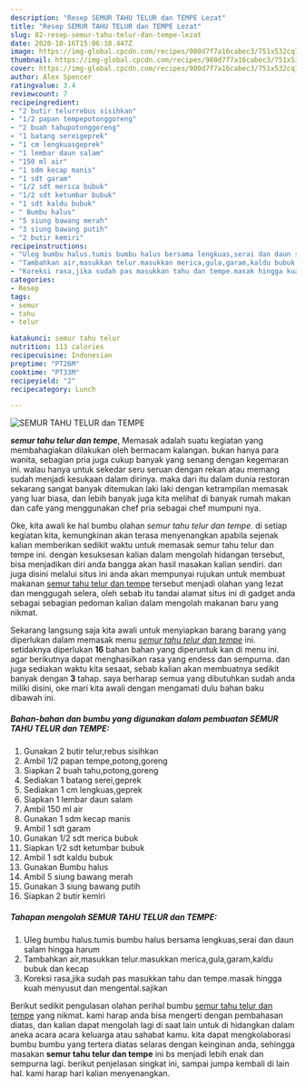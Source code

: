 ```yaml
---
description: "Resep SEMUR TAHU TELUR dan TEMPE Lezat"
title: "Resep SEMUR TAHU TELUR dan TEMPE Lezat"
slug: 82-resep-semur-tahu-telur-dan-tempe-lezat
date: 2020-10-16T15:06:18.447Z
image: https://img-global.cpcdn.com/recipes/980d7f7a16cabec3/751x532cq70/semur-tahu-telur-dan-tempe-foto-resep-utama.jpg
thumbnail: https://img-global.cpcdn.com/recipes/980d7f7a16cabec3/751x532cq70/semur-tahu-telur-dan-tempe-foto-resep-utama.jpg
cover: https://img-global.cpcdn.com/recipes/980d7f7a16cabec3/751x532cq70/semur-tahu-telur-dan-tempe-foto-resep-utama.jpg
author: Alex Spencer
ratingvalue: 3.4
reviewcount: 7
recipeingredient:
- "2 butir telurrebus sisihkan"
- "1/2 papan tempepotonggoreng"
- "2 buah tahupotonggoreng"
- "1 batang sereigeprek"
- "1 cm lengkuasgeprek"
- "1 lembar daun salam"
- "150 ml air"
- "1 sdm kecap manis"
- "1 sdt garam"
- "1/2 sdt merica bubuk"
- "1/2 sdt ketumbar bubuk"
- "1 sdt kaldu bubuk"
- " Bumbu halus"
- "5 siung bawang merah"
- "3 siung bawang putih"
- "2 butir kemiri"
recipeinstructions:
- "Uleg bumbu halus.tumis bumbu halus bersama lengkuas,serai dan daun salam hingga harum"
- "Tambahkan air,masukkan telur.masukkan merica,gula,garam,kaldu bubuk dan kecap"
- "Koreksi rasa,jika sudah pas masukkan tahu dan tempe.masak hingga kuah menyusut dan mengental.sajikan"
categories:
- Resep
tags:
- semur
- tahu
- telur

katakunci: semur tahu telur 
nutrition: 113 calories
recipecuisine: Indonesian
preptime: "PT26M"
cooktime: "PT33M"
recipeyield: "2"
recipecategory: Lunch

---
```



![SEMUR TAHU TELUR dan TEMPE](https://img-global.cpcdn.com/recipes/980d7f7a16cabec3/751x532cq70/semur-tahu-telur-dan-tempe-foto-resep-utama.jpg)

<b><i>semur tahu telur dan tempe</i></b>, Memasak adalah suatu kegiatan yang membahagiakan dilakukan oleh bermacam kalangan. bukan hanya para wanita, sebagian pria juga cukup banyak yang senang dengan kegemaran ini. walau hanya untuk sekedar seru seruan dengan rekan atau memang sudah menjadi kesukaan dalam dirinya. maka dari itu dalam dunia restoran sekarang sangat banyak ditemukan laki laki dengan ketrampilan memasak yang luar biasa, dan lebih banyak juga kita melihat di banyak rumah makan dan cafe yang menggunakan chef pria sebagai chef mumpuni nya.



Oke, kita awali ke hal bumbu olahan <i>semur tahu telur dan tempe</i>. di setiap kegiatan kita, kemungkinan akan terasa menyenangkan apabila sejenak kalian memberikan sedikit waktu untuk memasak semur tahu telur dan tempe ini. dengan kesuksesan kalian dalam mengolah hidangan tersebut, bisa menjadikan diri anda bangga akan hasil masakan kalian sendiri. dan juga disini melalui situs ini anda akan mempunyai rujukan untuk membuat makanan <u>semur tahu telur dan tempe</u> tersebut menjadi olahan yang lezat dan menggugah selera, oleh sebab itu tandai alamat situs ini di gadget anda sebagai sebagian pedoman kalian dalam mengolah makanan baru yang nikmat.


Sekarang langsung saja kita awali untuk menyiapkan barang barang yang diperlukan dalam memasak menu <u><i>semur tahu telur dan tempe</i></u> ini. setidaknya diperlukan <b>16</b> bahan bahan yang diperuntuk kan di menu ini. agar berikutnya dapat menghasilkan rasa yang endess dan sempurna. dan juga sediakan waktu kita sesaat, sebab kalian akan membuatnya sedikit banyak dengan <b>3</b> tahap. saya berharap semua yang dibutuhkan sudah anda miliki disini, oke mari kita awali dengan mengamati dulu bahan baku dibawah ini.

<!--inarticleads1-->

##### Bahan-bahan dan bumbu yang digunakan dalam pembuatan SEMUR TAHU TELUR dan TEMPE:

1. Gunakan 2 butir telur,rebus sisihkan
1. Ambil 1/2 papan tempe,potong,goreng
1. Siapkan 2 buah tahu,potong,goreng
1. Sediakan 1 batang serei,geprek
1. Sediakan 1 cm lengkuas,geprek
1. Siapkan 1 lembar daun salam
1. Ambil 150 ml air
1. Gunakan 1 sdm kecap manis
1. Ambil 1 sdt garam
1. Gunakan 1/2 sdt merica bubuk
1. Siapkan 1/2 sdt ketumbar bubuk
1. Ambil 1 sdt kaldu bubuk
1. Gunakan  Bumbu halus
1. Ambil 5 siung bawang merah
1. Gunakan 3 siung bawang putih
1. Siapkan 2 butir kemiri




<!--inarticleads2-->

##### Tahapan mengolah SEMUR TAHU TELUR dan TEMPE:

1. Uleg bumbu halus.tumis bumbu halus bersama lengkuas,serai dan daun salam hingga harum
1. Tambahkan air,masukkan telur.masukkan merica,gula,garam,kaldu bubuk dan kecap
1. Koreksi rasa,jika sudah pas masukkan tahu dan tempe.masak hingga kuah menyusut dan mengental.sajikan




Berikut sedikit pengulasan olahan perihal bumbu <u>semur tahu telur dan tempe</u> yang nikmat. kami harap anda bisa mengerti dengan pembahasan diatas, dan kalian dapat mengolah lagi di saat lain untuk di hidangkan dalam aneka acara acara keluarga atau sahabat kamu. kita dapat mengkolaborasi bumbu bumbu yang tertera diatas selaras dengan keinginan anda, sehingga masakan <b>semur tahu telur dan tempe</b> ini bs menjadi lebih enak dan sempurna lagi. berikut penjelasan singkat ini, sampai jumpa kembali di lain hal. kami harap hari kalian menyenangkan.

